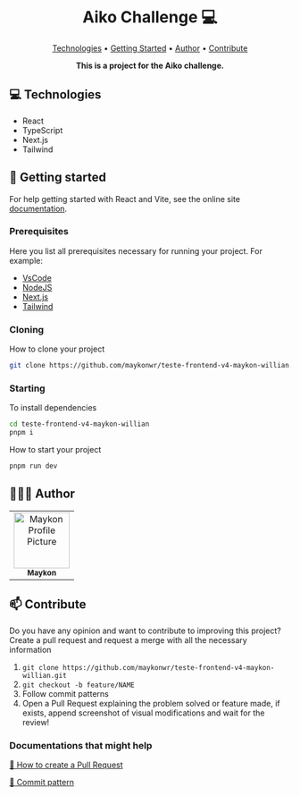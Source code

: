 <h1 align="center" style="font-weight: bold;">Aiko Challenge 💻</h1>

<p align="center">
 <a href="#tech">Technologies</a> • 
 <a href="#started">Getting Started</a> • 
  <a href="#author">Author</a> •
 <a href="#contribute">Contribute</a>
</p>

<p align="center">
    <b>This is a project for the Aiko challenge.</b>
</p>
    
</p>

<h2 id="tech">💻 Technologies</h2>

- React
- TypeScript 
- Next.js
- Tailwind

<h2 id="started">🚀 Getting started</h2>

For help getting started with React and Vite, see the online site [documentation](https://nextjs.org/docs).

<h3>Prerequisites</h3>

Here you list all prerequisites necessary for running your project. For example:
- [VsCode](https://code.visualstudio.com/)
- [NodeJS](https://nodejs.org/en)
- [Next.js](https://nextjs.org/docs/getting-started/installation)
- [Tailwind](https://tailwindcss.com/docs/installation)

<h3>Cloning</h3>

How to clone your project

```bash
git clone https://github.com/maykonwr/teste-frontend-v4-maykon-willian.git
```

<h3>Starting</h3>

To install dependencies

```bash
cd teste-frontend-v4-maykon-willian
pnpm i
```

How to start your project

```bash
pnpm run dev
```

<h2 id="author">👨🏻‍💻 Author</h2>

<table>
  <tr>
    <td align="center">
      <a href="#">
        <img src="https://avatars.githubusercontent.com/maykonwr" width="100px;" alt="Maykon Profile Picture"/><br>
        <sub>
          <b>Maykon</b>
        </sub>
      </a>
    </td>
  </tr>
</table>

<h2 id="contribute">📫 Contribute</h2>

Do you have any opinion and want to contribute to improving this project? Create a pull request and request a merge with all the necessary information

1. `git clone https://github.com/maykonwr/teste-frontend-v4-maykon-willian.git`
2. `git checkout -b feature/NAME`
3. Follow commit patterns
4. Open a Pull Request explaining the problem solved or feature made, if exists, append screenshot of visual modifications and wait for the review!

<h3>Documentations that might help</h3>

[📝 How to create a Pull Request](https://www.atlassian.com/br/git/tutorials/making-a-pull-request)

[💾 Commit pattern](https://gist.github.com/joshbuchea/6f47e86d2510bce28f8e7f42ae84c716)